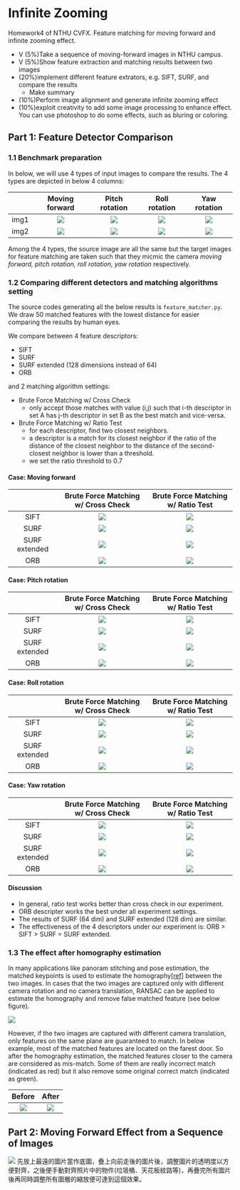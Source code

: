 # Infinite Zooming
Homework4 of NTHU CVFX. Feature matching for moving forward and infinite zooming effect.


- V (5%)Take a sequence of moving-forward images in NTHU campus.
- V (5%)Show feature extraction and matching results between two images
- (20%)implement different feature extrators, e.g. SIFT, SURF, and compare the results
    - Make summary
- (10%)Perform image alignment and generate infinite zooming effect
- (10%)exploit creativity to add some image processing to enhance effect. You can use photoshop to do some effects, such as bluring or coloring.


## Part 1: Feature Detector Comparison

### 1.1 Benchmark preparation
In below, we will use 4 types of input images to compare the results. The 4 types are depicted in below 4 columns:

|      | Moving forward | Pitch rotation | Roll rotation | Yaw rotation |
| :--: | :------------: | :------------: | :-----------: | :----------: |
| img1 | ![](imgs/input_compare/source.png) | ![](imgs/input_compare/source.png) | ![](imgs/input_compare/source.png) | ![](imgs/input_compare/source.png)
| img2 | ![](imgs/input_compare/forward.png) | ![](imgs/input_compare/pitch.png) | ![](imgs/input_compare/roll.png) | ![](imgs/input_compare/yaw.png) |

Among the 4 types, the source image are all the same but the target images for feature matching are taken such that they micmic the camera *moving forward, pitch rotation, roll rotation, yaw rotation* respectively.

### 1.2 Comparing different detectors and matching algorithms setting
The source codes generating all the below results is `feature_matcher.py`. We draw 50 matched features with the lowest distance for easier comparing the results by human eyes.

We compare between 4 feature descriptors:
- SIFT
- SURF
- SURF extended (128 dimensions instead of 64)
- ORB

and 2 matching algorithm settings:
- Brute Force Matching w/ Cross Check
	- only accept those matches with value (i,j) such that i-th descriptor in set A has j-th descriptor in set B as the best match and vice-versa.
- Brute Force Matching w/ Ratio Test
	- for each descriptor, find two closest neighbors.
	- a descriptor is a match for its closest neighbor if the ratio of the distance of the closest neighbor to the distance of the second-closest neighbor is lower than a threshold.
	- we set the ratio threshold to 0.7

#### Case: Moving forward
| | Brute Force Matching w/ Cross Check | Brute Force Matching w/ Ratio Test |
| :--: | :------------------: | :-----------------: |
| SIFT | ![](imgs/output_compare/forward_sift_bf_crosscheck.jpg) | ![](imgs/output_compare/forward_sift_bf_ratiotest.jpg) |
| SURF | ![](imgs/output_compare/forward_surf_bf_crosscheck.jpg) | ![](imgs/output_compare/forward_surf_bf_ratiotest.jpg) |
| SURF extended | ![](imgs/output_compare/forward_surfext_bf_crosscheck.jpg) | ![](imgs/output_compare/forward_surfext_bf_ratiotest.jpg) |
| ORB | ![](imgs/output_compare/forward_orb_bf_crosscheck.jpg) | ![](imgs/output_compare/forward_orb_bf_ratiotest.jpg) |

#### Case: Pitch rotation
| | Brute Force Matching w/ Cross Check | Brute Force Matching w/ Ratio Test |
| :--: | :------------------: | :-----------------: |
| SIFT | ![](imgs/output_compare/pitch_sift_bf_crosscheck.jpg) | ![](imgs/output_compare/pitch_sift_bf_ratiotest.jpg) |
| SURF | ![](imgs/output_compare/pitch_surf_bf_crosscheck.jpg) | ![](imgs/output_compare/pitch_surf_bf_ratiotest.jpg) |
| SURF extended | ![](imgs/output_compare/pitch_surfext_bf_crosscheck.jpg) | ![](imgs/output_compare/pitch_surfext_bf_ratiotest.jpg) |
| ORB | ![](imgs/output_compare/pitch_orb_bf_crosscheck.jpg) | ![](imgs/output_compare/pitch_orb_bf_ratiotest.jpg) |

#### Case: Roll rotation
| | Brute Force Matching w/ Cross Check | Brute Force Matching w/ Ratio Test |
| :--: | :------------------: | :-----------------: |
| SIFT | ![](imgs/output_compare/roll_sift_bf_crosscheck.jpg) | ![](imgs/output_compare/roll_sift_bf_ratiotest.jpg) |
| SURF | ![](imgs/output_compare/roll_surf_bf_crosscheck.jpg) | ![](imgs/output_compare/roll_surf_bf_ratiotest.jpg) |
| SURF extended | ![](imgs/output_compare/roll_surfext_bf_crosscheck.jpg) | ![](imgs/output_compare/roll_surfext_bf_ratiotest.jpg) |
| ORB | ![](imgs/output_compare/roll_orb_bf_crosscheck.jpg) | ![](imgs/output_compare/roll_orb_bf_ratiotest.jpg) |

#### Case: Yaw rotation
| | Brute Force Matching w/ Cross Check | Brute Force Matching w/ Ratio Test |
| :--: | :------------------: | :-----------------: |
| SIFT | ![](imgs/output_compare/yaw_sift_bf_crosscheck.jpg) | ![](imgs/output_compare/yaw_sift_bf_ratiotest.jpg) |
| SURF | ![](imgs/output_compare/yaw_surf_bf_crosscheck.jpg) | ![](imgs/output_compare/yaw_surf_bf_ratiotest.jpg) |
| SURF extended | ![](imgs/output_compare/yaw_surfext_bf_crosscheck.jpg) | ![](imgs/output_compare/yaw_surfext_bf_ratiotest.jpg) |
| ORB | ![](imgs/output_compare/yaw_orb_bf_crosscheck.jpg) | ![](imgs/output_compare/yaw_orb_bf_ratiotest.jpg) |

#### Discussion
- In general, ratio test works better than cross check in our experiment.
- ORB descripter works the best under all experiment settings.
- The results of SURF (64 dim) and SURF extended (128 dim) are similar.
- The effectiveness of the 4 descriptors under our experiment is: ORB > SIFT > SURF = SURF extended.


### 1.3 The effect after homography estimation
In many applications like panoram stitching and pose estimation, the matched keypoints is used to estimate the homography[[ref]](https://ags.cs.uni-kl.de/fileadmin/inf_ags/3dcv-ws11-12/3DCV_WS11-12_lec04.pdf) between the two images. In cases that the two images are captured only with different camera rotation and no camera translation, RANSAC can be applied to estimate the homography and remove false matched feature (see below figure).

![](imgs/ex_pano_stitch.jpg)

However, if the two images are captured with different camera translation, only features on the same plane are guaranteed to match. In below example, most of the matched features are located on the farest door. So after the homography estimation, the matched features closer to the camera are considered as mis-match. Some of them are really incorrect match (indicated as red) but it also remove some original correct match (indicated as green).

| Before | After |
| :---------------------: | :--------------------: |
| ![](imgs/output_compare_homo/forward_before_homo.jpg) | ![](imgs/output_compare_homo/forward_after_homo.jpg) |


## Part 2: Moving Forward Effect from a Sequence of Images
![](imgs/move_forward.gif)
先放上最遠的圖片當作底圖，疊上向前走後的圖片後，調整圖片的透明度以方便對齊，之後便手動對齊照片中的物件(垃圾桶、天花板紋路等)，再疊完所有圖片後再同時調整所有圖層的縮放便可達到這個效果。
